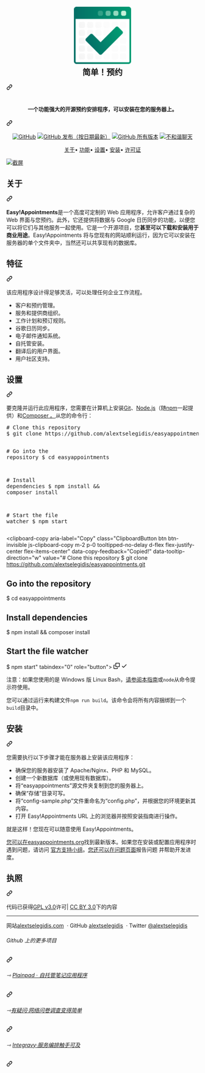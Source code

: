 <div class="Box-sc-g0xbh4-0 bJMeLZ js-snippet-clipboard-copy-unpositioned" data-hpc="true"><article class="markdown-body entry-content container-lg" itemprop="text"><div class="markdown-heading" dir="auto"><h1 align="center" tabindex="-1" class="heading-element" dir="auto">
    <br>
    <a href="https://easyappointments.org" rel="nofollow">
        <img src="https://raw.githubusercontent.com/alextselegidis/easyappointments/develop/logo.png" alt="简单！预约" width="150" style="max-width: 100%;">
    </a>
    <br><font style="vertical-align: inherit;"><font style="vertical-align: inherit;">
    简单！预约
    </font></font><br>
</h1><a id="user-content-----------------------------easyappointments----" class="anchor" aria-label="永久链接：简单！约会
    " href="#----------------------------easyappointments----"><svg class="octicon octicon-link" viewBox="0 0 16 16" version="1.1" width="16" height="16" aria-hidden="true"><path d="m7.775 3.275 1.25-1.25a3.5 3.5 0 1 1 4.95 4.95l-2.5 2.5a3.5 3.5 0 0 1-4.95 0 .751.751 0 0 1 .018-1.042.751.751 0 0 1 1.042-.018 1.998 1.998 0 0 0 2.83 0l2.5-2.5a2.002 2.002 0 0 0-2.83-2.83l-1.25 1.25a.751.751 0 0 1-1.042-.018.751.751 0 0 1-.018-1.042Zm-4.69 9.64a1.998 1.998 0 0 0 2.83 0l1.25-1.25a.751.751 0 0 1 1.042.018.751.751 0 0 1 .018 1.042l-1.25 1.25a3.5 3.5 0 1 1-4.95-4.95l2.5-2.5a3.5 3.5 0 0 1 4.95 0 .751.751 0 0 1-.018 1.042.751.751 0 0 1-1.042.018 1.998 1.998 0 0 0-2.83 0l-2.5 2.5a1.998 1.998 0 0 0 0 2.83Z"></path></svg></a></div>
<br>
<div class="markdown-heading" dir="auto"><h4 align="center" tabindex="-1" class="heading-element" dir="auto"><font style="vertical-align: inherit;"><font style="vertical-align: inherit;">
    一个功能强大的开源预约安排程序，可以安装在您的服务器上。 
</font></font></h4><a id="user-content-----a-powerful-open-source-appointment-scheduler-that-can-be-installed-on-your-server-" class="anchor" aria-label="永久链接：一个功能强大的开源预约调度程序，可以安装在您的服务器上。 
" href="#----a-powerful-open-source-appointment-scheduler-that-can-be-installed-on-your-server-"><svg class="octicon octicon-link" viewBox="0 0 16 16" version="1.1" width="16" height="16" aria-hidden="true"><path d="m7.775 3.275 1.25-1.25a3.5 3.5 0 1 1 4.95 4.95l-2.5 2.5a3.5 3.5 0 0 1-4.95 0 .751.751 0 0 1 .018-1.042.751.751 0 0 1 1.042-.018 1.998 1.998 0 0 0 2.83 0l2.5-2.5a2.002 2.002 0 0 0-2.83-2.83l-1.25 1.25a.751.751 0 0 1-1.042-.018.751.751 0 0 1-.018-1.042Zm-4.69 9.64a1.998 1.998 0 0 0 2.83 0l1.25-1.25a.751.751 0 0 1 1.042.018.751.751 0 0 1 .018 1.042l-1.25 1.25a3.5 3.5 0 1 1-4.95-4.95l2.5-2.5a3.5 3.5 0 0 1 4.95 0 .751.751 0 0 1-.018 1.042.751.751 0 0 1-1.042.018 1.998 1.998 0 0 0-2.83 0l-2.5 2.5a1.998 1.998 0 0 0 0 2.83Z"></path></svg></a></div>
<p align="center" dir="auto">
  <a target="_blank" rel="noopener noreferrer nofollow" href="https://camo.githubusercontent.com/2ddbf0a0aaff3459fca730f7ffa5bc07e06c280dccc880f26dcd39bb1edff53d/68747470733a2f2f696d672e736869656c64732e696f2f6769746875622f6c6963656e73652f616c65787473656c6567696469732f656173796170706f696e746d656e74733f7374796c653d666f722d7468652d6261646765"><img alt="GitHub" src="https://camo.githubusercontent.com/2ddbf0a0aaff3459fca730f7ffa5bc07e06c280dccc880f26dcd39bb1edff53d/68747470733a2f2f696d672e736869656c64732e696f2f6769746875622f6c6963656e73652f616c65787473656c6567696469732f656173796170706f696e746d656e74733f7374796c653d666f722d7468652d6261646765" data-canonical-src="https://img.shields.io/github/license/alextselegidis/easyappointments?style=for-the-badge" style="max-width: 100%;"></a>
  <a target="_blank" rel="noopener noreferrer nofollow" href="https://camo.githubusercontent.com/0bcc0bb40d796f15d36a2536e2f0f434792f30b31bc90b45f10d320756f0ca4d/68747470733a2f2f696d672e736869656c64732e696f2f6769746875622f762f72656c656173652f616c65787473656c6567696469732f656173796170706f696e746d656e74733f7374796c653d666f722d7468652d6261646765"><img alt="GitHub 发布（按日期最新）" src="https://camo.githubusercontent.com/0bcc0bb40d796f15d36a2536e2f0f434792f30b31bc90b45f10d320756f0ca4d/68747470733a2f2f696d672e736869656c64732e696f2f6769746875622f762f72656c656173652f616c65787473656c6567696469732f656173796170706f696e746d656e74733f7374796c653d666f722d7468652d6261646765" data-canonical-src="https://img.shields.io/github/v/release/alextselegidis/easyappointments?style=for-the-badge" style="max-width: 100%;"></a>
  <a target="_blank" rel="noopener noreferrer nofollow" href="https://camo.githubusercontent.com/ffae5b57a7a9013f8aa80cd0e0079516d8fb40e478c9057eb6dbcb5491497c81/68747470733a2f2f696d672e736869656c64732e696f2f6769746875622f646f776e6c6f6164732f616c65787473656c6567696469732f656173796170706f696e746d656e74732f746f74616c3f7374796c653d666f722d7468652d6261646765"><img alt="GitHub 所有版本" src="https://camo.githubusercontent.com/ffae5b57a7a9013f8aa80cd0e0079516d8fb40e478c9057eb6dbcb5491497c81/68747470733a2f2f696d672e736869656c64732e696f2f6769746875622f646f776e6c6f6164732f616c65787473656c6567696469732f656173796170706f696e746d656e74732f746f74616c3f7374796c653d666f722d7468652d6261646765" data-canonical-src="https://img.shields.io/github/downloads/alextselegidis/easyappointments/total?style=for-the-badge" style="max-width: 100%;"></a>
  <a href="https://discord.com/invite/UeeSkaw" rel="nofollow">
    <img alt="不和谐聊天" src="https://camo.githubusercontent.com/87d987f61b2215d152af4dcc8a9f29785107ed72dd05f6b10619e19b2c47e41f/68747470733a2f2f696d672e736869656c64732e696f2f62616467652f636861742d6f6e253230646973636f72642d3732383964613f7374796c653d666f722d7468652d6261646765266c6f676f3d646973636f7264266c6f676f436f6c6f723d7768697465" data-canonical-src="https://img.shields.io/badge/chat-on%20discord-7289da?style=for-the-badge&amp;logo=discord&amp;logoColor=white" style="max-width: 100%;">
  </a>
</p>
<p align="center" dir="auto">
  <a href="#about"><font style="vertical-align: inherit;"><font style="vertical-align: inherit;">关于</font></font></a><font style="vertical-align: inherit;"><font style="vertical-align: inherit;">•
  </font></font><a href="#features"><font style="vertical-align: inherit;"><font style="vertical-align: inherit;">功能</font></font></a><font style="vertical-align: inherit;"><font style="vertical-align: inherit;">•
  </font></font><a href="#setup"><font style="vertical-align: inherit;"><font style="vertical-align: inherit;">设置</font></font></a><font style="vertical-align: inherit;"><font style="vertical-align: inherit;">•
  </font></font><a href="#installation"><font style="vertical-align: inherit;"><font style="vertical-align: inherit;">安装</font></font></a><font style="vertical-align: inherit;"><font style="vertical-align: inherit;">•
  </font></font><a href="#license"><font style="vertical-align: inherit;"><font style="vertical-align: inherit;">许可证</font></font></a>
</p>
<p dir="auto"><a target="_blank" rel="noopener noreferrer" href="/alextselegidis/easyappointments/blob/master/screenshot.png"><img src="/alextselegidis/easyappointments/raw/master/screenshot.png" alt="截屏" style="max-width: 100%;"></a></p>
<div class="markdown-heading" dir="auto"><h2 tabindex="-1" class="heading-element" dir="auto"><font style="vertical-align: inherit;"><font style="vertical-align: inherit;">关于</font></font></h2><a id="user-content-about" class="anchor" aria-label="永久链接：关于" href="#about"><svg class="octicon octicon-link" viewBox="0 0 16 16" version="1.1" width="16" height="16" aria-hidden="true"><path d="m7.775 3.275 1.25-1.25a3.5 3.5 0 1 1 4.95 4.95l-2.5 2.5a3.5 3.5 0 0 1-4.95 0 .751.751 0 0 1 .018-1.042.751.751 0 0 1 1.042-.018 1.998 1.998 0 0 0 2.83 0l2.5-2.5a2.002 2.002 0 0 0-2.83-2.83l-1.25 1.25a.751.751 0 0 1-1.042-.018.751.751 0 0 1-.018-1.042Zm-4.69 9.64a1.998 1.998 0 0 0 2.83 0l1.25-1.25a.751.751 0 0 1 1.042.018.751.751 0 0 1 .018 1.042l-1.25 1.25a3.5 3.5 0 1 1-4.95-4.95l2.5-2.5a3.5 3.5 0 0 1 4.95 0 .751.751 0 0 1-.018 1.042.751.751 0 0 1-1.042.018 1.998 1.998 0 0 0-2.83 0l-2.5 2.5a1.998 1.998 0 0 0 0 2.83Z"></path></svg></a></div>
<p dir="auto"><strong><font style="vertical-align: inherit;"><font style="vertical-align: inherit;">Easy!Appointments</font></font></strong><font style="vertical-align: inherit;"><font style="vertical-align: inherit;">是一个高度可定制的 Web 应用程序，允许客户通过复杂的 Web 界面与您预约。</font><font style="vertical-align: inherit;">此外，它还提供将数据与 Google 日历同步的功能，以便您可以将它们与其他服务一起使用。</font><font style="vertical-align: inherit;">它是一个开源项目，您</font></font><strong><font style="vertical-align: inherit;"><font style="vertical-align: inherit;">甚至可以下载和安装用于商业用途</font></font></strong><font style="vertical-align: inherit;"><font style="vertical-align: inherit;">。</font><font style="vertical-align: inherit;">Easy!Appointments 将与您现有的网站顺利运行，因为它可以安装在服务器的单个文件夹中，当然还可以共享现有的数据库。</font></font></p>
<div class="markdown-heading" dir="auto"><h2 tabindex="-1" class="heading-element" dir="auto"><font style="vertical-align: inherit;"><font style="vertical-align: inherit;">特征</font></font></h2><a id="user-content-features" class="anchor" aria-label="永久链接：特点" href="#features"><svg class="octicon octicon-link" viewBox="0 0 16 16" version="1.1" width="16" height="16" aria-hidden="true"><path d="m7.775 3.275 1.25-1.25a3.5 3.5 0 1 1 4.95 4.95l-2.5 2.5a3.5 3.5 0 0 1-4.95 0 .751.751 0 0 1 .018-1.042.751.751 0 0 1 1.042-.018 1.998 1.998 0 0 0 2.83 0l2.5-2.5a2.002 2.002 0 0 0-2.83-2.83l-1.25 1.25a.751.751 0 0 1-1.042-.018.751.751 0 0 1-.018-1.042Zm-4.69 9.64a1.998 1.998 0 0 0 2.83 0l1.25-1.25a.751.751 0 0 1 1.042.018.751.751 0 0 1 .018 1.042l-1.25 1.25a3.5 3.5 0 1 1-4.95-4.95l2.5-2.5a3.5 3.5 0 0 1 4.95 0 .751.751 0 0 1-.018 1.042.751.751 0 0 1-1.042.018 1.998 1.998 0 0 0-2.83 0l-2.5 2.5a1.998 1.998 0 0 0 0 2.83Z"></path></svg></a></div>
<p dir="auto"><font style="vertical-align: inherit;"><font style="vertical-align: inherit;">该应用程序设计得足够灵活，可以处理任何企业工作流程。</font></font></p>
<ul dir="auto">
<li><font style="vertical-align: inherit;"><font style="vertical-align: inherit;">客户和预约管理。</font></font></li>
<li><font style="vertical-align: inherit;"><font style="vertical-align: inherit;">服务和提供商组织。</font></font></li>
<li><font style="vertical-align: inherit;"><font style="vertical-align: inherit;">工作计划和预订规则。</font></font></li>
<li><font style="vertical-align: inherit;"><font style="vertical-align: inherit;">谷歌日历同步。</font></font></li>
<li><font style="vertical-align: inherit;"><font style="vertical-align: inherit;">电子邮件通知系统。</font></font></li>
<li><font style="vertical-align: inherit;"><font style="vertical-align: inherit;">自托管安装。</font></font></li>
<li><font style="vertical-align: inherit;"><font style="vertical-align: inherit;">翻译后的用户界面。</font></font></li>
<li><font style="vertical-align: inherit;"><font style="vertical-align: inherit;">用户社区支持。</font></font></li>
</ul>
<div class="markdown-heading" dir="auto"><h2 tabindex="-1" class="heading-element" dir="auto"><font style="vertical-align: inherit;"><font style="vertical-align: inherit;">设置</font></font></h2><a id="user-content-setup" class="anchor" aria-label="永久链接：设置" href="#setup"><svg class="octicon octicon-link" viewBox="0 0 16 16" version="1.1" width="16" height="16" aria-hidden="true"><path d="m7.775 3.275 1.25-1.25a3.5 3.5 0 1 1 4.95 4.95l-2.5 2.5a3.5 3.5 0 0 1-4.95 0 .751.751 0 0 1 .018-1.042.751.751 0 0 1 1.042-.018 1.998 1.998 0 0 0 2.83 0l2.5-2.5a2.002 2.002 0 0 0-2.83-2.83l-1.25 1.25a.751.751 0 0 1-1.042-.018.751.751 0 0 1-.018-1.042Zm-4.69 9.64a1.998 1.998 0 0 0 2.83 0l1.25-1.25a.751.751 0 0 1 1.042.018.751.751 0 0 1 .018 1.042l-1.25 1.25a3.5 3.5 0 1 1-4.95-4.95l2.5-2.5a3.5 3.5 0 0 1 4.95 0 .751.751 0 0 1-.018 1.042.751.751 0 0 1-1.042.018 1.998 1.998 0 0 0-2.83 0l-2.5 2.5a1.998 1.998 0 0 0 0 2.83Z"></path></svg></a></div>
<p dir="auto"><font style="vertical-align: inherit;"><font style="vertical-align: inherit;">要克隆并运行此应用程序，您需要</font><font style="vertical-align: inherit;">在计算机上安装</font></font><a href="https://git-scm.com" rel="nofollow"><font style="vertical-align: inherit;"><font style="vertical-align: inherit;">Git</font></font></a><font style="vertical-align: inherit;"><font style="vertical-align: inherit;">、</font></font><a href="https://nodejs.org/en/download/" rel="nofollow"><font style="vertical-align: inherit;"><font style="vertical-align: inherit;">Node.js</font></font></a><font style="vertical-align: inherit;"><font style="vertical-align: inherit;">（随</font></font><a href="http://npmjs.com" rel="nofollow"><font style="vertical-align: inherit;"><font style="vertical-align: inherit;">npm</font></font></a><font style="vertical-align: inherit;"><font style="vertical-align: inherit;">一起提供）和</font></font><a href="https://getcomposer.org" rel="nofollow"><font style="vertical-align: inherit;"><font style="vertical-align: inherit;">Composer 。</font></font></a><font style="vertical-align: inherit;"><font style="vertical-align: inherit;">从您的命令行：</font></font></p>
<div class="highlight highlight-source-shell notranslate position-relative overflow-auto" dir="auto"><pre><span class="pl-c"><span class="pl-c">#</span> Clone this repository</span>
$ git clone https://github.com/alextselegidis/easyappointments.git

<span class="pl-c"><span class="pl-c">#</span> Go into the repository</span>
$ <span class="pl-c1">cd</span> easyappointments

<span class="pl-c"><span class="pl-c">#</span> Install dependencies</span>
$ npm install <span class="pl-k">&amp;&amp;</span> composer install

<span class="pl-c"><span class="pl-c">#</span> Start the file watcher</span>
$ npm start</pre><div class="zeroclipboard-container">
    <clipboard-copy aria-label="Copy" class="ClipboardButton btn btn-invisible js-clipboard-copy m-2 p-0 tooltipped-no-delay d-flex flex-justify-center flex-items-center" data-copy-feedback="Copied!" data-tooltip-direction="w" value="# Clone this repository
$ git clone https://github.com/alextselegidis/easyappointments.git

# Go into the repository
$ cd easyappointments

# Install dependencies
$ npm install &amp;&amp; composer install

# Start the file watcher
$ npm start" tabindex="0" role="button">
      <svg aria-hidden="true" height="16" viewBox="0 0 16 16" version="1.1" width="16" data-view-component="true" class="octicon octicon-copy js-clipboard-copy-icon">
    <path d="M0 6.75C0 5.784.784 5 1.75 5h1.5a.75.75 0 0 1 0 1.5h-1.5a.25.25 0 0 0-.25.25v7.5c0 .138.112.25.25.25h7.5a.25.25 0 0 0 .25-.25v-1.5a.75.75 0 0 1 1.5 0v1.5A1.75 1.75 0 0 1 9.25 16h-7.5A1.75 1.75 0 0 1 0 14.25Z"></path><path d="M5 1.75C5 .784 5.784 0 6.75 0h7.5C15.216 0 16 .784 16 1.75v7.5A1.75 1.75 0 0 1 14.25 11h-7.5A1.75 1.75 0 0 1 5 9.25Zm1.75-.25a.25.25 0 0 0-.25.25v7.5c0 .138.112.25.25.25h7.5a.25.25 0 0 0 .25-.25v-7.5a.25.25 0 0 0-.25-.25Z"></path>
</svg>
      <svg aria-hidden="true" height="16" viewBox="0 0 16 16" version="1.1" width="16" data-view-component="true" class="octicon octicon-check js-clipboard-check-icon color-fg-success d-none">
    <path d="M13.78 4.22a.75.75 0 0 1 0 1.06l-7.25 7.25a.75.75 0 0 1-1.06 0L2.22 9.28a.751.751 0 0 1 .018-1.042.751.751 0 0 1 1.042-.018L6 10.94l6.72-6.72a.75.75 0 0 1 1.06 0Z"></path>
</svg>
    </clipboard-copy>
  </div></div>
<p dir="auto"><font style="vertical-align: inherit;"><font style="vertical-align: inherit;">注意：如果您使用的是 Windows 版 Linux Bash，</font></font><a href="https://www.howtogeek.com/261575/how-to-run-graphical-linux-desktop-applications-from-windows-10s-bash-shell/" rel="nofollow"><font style="vertical-align: inherit;"><font style="vertical-align: inherit;">请参阅本指南</font></font></a><font style="vertical-align: inherit;"><font style="vertical-align: inherit;">或</font></font><code>node</code><font style="vertical-align: inherit;"><font style="vertical-align: inherit;">从命令提示符使用。</font></font></p>
<p dir="auto"><font style="vertical-align: inherit;"><font style="vertical-align: inherit;">您可以通过运行来构建文件</font></font><code>npm run build</code><font style="vertical-align: inherit;"><font style="vertical-align: inherit;">。</font><font style="vertical-align: inherit;">该命令会将所有内容捆绑到一个</font></font><code>build</code><font style="vertical-align: inherit;"><font style="vertical-align: inherit;">目录中。</font></font></p>
<div class="markdown-heading" dir="auto"><h2 tabindex="-1" class="heading-element" dir="auto"><font style="vertical-align: inherit;"><font style="vertical-align: inherit;">安装</font></font></h2><a id="user-content-installation" class="anchor" aria-label="永久链接：安装" href="#installation"><svg class="octicon octicon-link" viewBox="0 0 16 16" version="1.1" width="16" height="16" aria-hidden="true"><path d="m7.775 3.275 1.25-1.25a3.5 3.5 0 1 1 4.95 4.95l-2.5 2.5a3.5 3.5 0 0 1-4.95 0 .751.751 0 0 1 .018-1.042.751.751 0 0 1 1.042-.018 1.998 1.998 0 0 0 2.83 0l2.5-2.5a2.002 2.002 0 0 0-2.83-2.83l-1.25 1.25a.751.751 0 0 1-1.042-.018.751.751 0 0 1-.018-1.042Zm-4.69 9.64a1.998 1.998 0 0 0 2.83 0l1.25-1.25a.751.751 0 0 1 1.042.018.751.751 0 0 1 .018 1.042l-1.25 1.25a3.5 3.5 0 1 1-4.95-4.95l2.5-2.5a3.5 3.5 0 0 1 4.95 0 .751.751 0 0 1-.018 1.042.751.751 0 0 1-1.042.018 1.998 1.998 0 0 0-2.83 0l-2.5 2.5a1.998 1.998 0 0 0 0 2.83Z"></path></svg></a></div>
<p dir="auto"><font style="vertical-align: inherit;"><font style="vertical-align: inherit;">您需要执行以下步骤才能在服务器上安装该应用程序：</font></font></p>
<ul dir="auto">
<li><font style="vertical-align: inherit;"><font style="vertical-align: inherit;">确保您的服务器安装了 Apache/Nginx、PHP 和 MySQL。</font></font></li>
<li><font style="vertical-align: inherit;"><font style="vertical-align: inherit;">创建一个新数据库（或使用现有数据库）。</font></font></li>
<li><font style="vertical-align: inherit;"><font style="vertical-align: inherit;">将“easyappointments”源文件夹复制到您的服务器上。</font></font></li>
<li><font style="vertical-align: inherit;"><font style="vertical-align: inherit;">确保“存储”目录可写。</font></font></li>
<li><font style="vertical-align: inherit;"><font style="vertical-align: inherit;">将“config-sample.php”文件重命名为“config.php”，并根据您的环境更新其内容。</font></font></li>
<li><font style="vertical-align: inherit;"><font style="vertical-align: inherit;">打开 Easy!Appointments URL 上的浏览&ZeroWidthSpace;&ZeroWidthSpace;器并按照安装指南进行操作。</font></font></li>
</ul>
<p dir="auto"><font style="vertical-align: inherit;"><font style="vertical-align: inherit;">就是这样！</font><font style="vertical-align: inherit;">您现在可以随意使用 Easy!Appointments。</font></font></p>
<p dir="auto"><font style="vertical-align: inherit;"></font><a href="https://easyappointments.org" rel="nofollow"><font style="vertical-align: inherit;"><font style="vertical-align: inherit;">您可以在easyappointments.org</font></font></a><font style="vertical-align: inherit;"><font style="vertical-align: inherit;">找到最新版本</font><font style="vertical-align: inherit;">。</font><font style="vertical-align: inherit;">如果您在安装或配置应用程序时遇到问题，请访问
</font></font><a href="https://groups.google.com/forum/#!forum/easy-appointments" rel="nofollow"><font style="vertical-align: inherit;"><font style="vertical-align: inherit;">官方支持小组</font></font></a><font style="vertical-align: inherit;"><font style="vertical-align: inherit;">。</font></font><a href="https://github.com/alextselegidis/easyappointments/issues"><font style="vertical-align: inherit;"><font style="vertical-align: inherit;">您还可以在问题页面</font></font></a><font style="vertical-align: inherit;"><font style="vertical-align: inherit;">报告问题</font><font style="vertical-align: inherit;">
并帮助开发进度。</font></font></p>
<div class="markdown-heading" dir="auto"><h2 tabindex="-1" class="heading-element" dir="auto"><font style="vertical-align: inherit;"><font style="vertical-align: inherit;">执照</font></font></h2><a id="user-content-license" class="anchor" aria-label="永久链接：许可证" href="#license"><svg class="octicon octicon-link" viewBox="0 0 16 16" version="1.1" width="16" height="16" aria-hidden="true"><path d="m7.775 3.275 1.25-1.25a3.5 3.5 0 1 1 4.95 4.95l-2.5 2.5a3.5 3.5 0 0 1-4.95 0 .751.751 0 0 1 .018-1.042.751.751 0 0 1 1.042-.018 1.998 1.998 0 0 0 2.83 0l2.5-2.5a2.002 2.002 0 0 0-2.83-2.83l-1.25 1.25a.751.751 0 0 1-1.042-.018.751.751 0 0 1-.018-1.042Zm-4.69 9.64a1.998 1.998 0 0 0 2.83 0l1.25-1.25a.751.751 0 0 1 1.042.018.751.751 0 0 1 .018 1.042l-1.25 1.25a3.5 3.5 0 1 1-4.95-4.95l2.5-2.5a3.5 3.5 0 0 1 4.95 0 .751.751 0 0 1-.018 1.042.751.751 0 0 1-1.042.018 1.998 1.998 0 0 0-2.83 0l-2.5 2.5a1.998 1.998 0 0 0 0 2.83Z"></path></svg></a></div>
<p dir="auto"><font style="vertical-align: inherit;"><font style="vertical-align: inherit;">代码已获得</font></font><a href="https://www.gnu.org/licenses/gpl-3.0.en.html" rel="nofollow"><font style="vertical-align: inherit;"><font style="vertical-align: inherit;">GPL v3.0</font></font></a><font style="vertical-align: inherit;"><font style="vertical-align: inherit;">许可| </font><a href="https://creativecommons.org/licenses/by/3.0/" rel="nofollow"><font style="vertical-align: inherit;">CC BY 3.0</font></a><font style="vertical-align: inherit;">下的内容</font></font><a href="https://creativecommons.org/licenses/by/3.0/" rel="nofollow"><font style="vertical-align: inherit;"></font></a></p>
<hr>
<p dir="auto"><font style="vertical-align: inherit;"><font style="vertical-align: inherit;">网站</font></font><a href="https://alextselegidis.com" rel="nofollow"><font style="vertical-align: inherit;"><font style="vertical-align: inherit;">alextselegidis.com</font></font></a><font style="vertical-align: inherit;"><font style="vertical-align: inherit;">  &nbsp;· GitHub </font></font><a href="https://github.com/alextselegidis"><font style="vertical-align: inherit;"><font style="vertical-align: inherit;">alextselegidis</font></font></a><font style="vertical-align: inherit;"><font style="vertical-align: inherit;">  &nbsp;· Twitter </font></font><a href="https://twitter.com/AlexTselegidis" rel="nofollow"><font style="vertical-align: inherit;"><font style="vertical-align: inherit;">@alextselegidis</font></font></a></p>
<div class="markdown-heading" dir="auto"><h6 tabindex="-1" class="heading-element" dir="auto"><font style="vertical-align: inherit;"><font style="vertical-align: inherit;">Github 上的更多项目</font></font></h6><a id="user-content-more-projects-on-github" class="anchor" aria-label="永久链接：Github 上的更多项目" href="#more-projects-on-github"><svg class="octicon octicon-link" viewBox="0 0 16 16" version="1.1" width="16" height="16" aria-hidden="true"><path d="m7.775 3.275 1.25-1.25a3.5 3.5 0 1 1 4.95 4.95l-2.5 2.5a3.5 3.5 0 0 1-4.95 0 .751.751 0 0 1 .018-1.042.751.751 0 0 1 1.042-.018 1.998 1.998 0 0 0 2.83 0l2.5-2.5a2.002 2.002 0 0 0-2.83-2.83l-1.25 1.25a.751.751 0 0 1-1.042-.018.751.751 0 0 1-.018-1.042Zm-4.69 9.64a1.998 1.998 0 0 0 2.83 0l1.25-1.25a.751.751 0 0 1 1.042.018.751.751 0 0 1 .018 1.042l-1.25 1.25a3.5 3.5 0 1 1-4.95-4.95l2.5-2.5a3.5 3.5 0 0 1 4.95 0 .751.751 0 0 1-.018 1.042.751.751 0 0 1-1.042.018 1.998 1.998 0 0 0-2.83 0l-2.5 2.5a1.998 1.998 0 0 0 0 2.83Z"></path></svg></a></div>
<div class="markdown-heading" dir="auto"><h6 tabindex="-1" class="heading-element" dir="auto"><font style="vertical-align: inherit;"><font style="vertical-align: inherit;">⇾ </font></font><a href="https://github.com/alextselegidis/plainpad"><font style="vertical-align: inherit;"><font style="vertical-align: inherit;">Plainpad · 自托管笔记应用程序</font></font></a></h6><a id="user-content--plainpad--self-hosted-note-taking-app" class="anchor" aria-label="永久链接：⇾ Plainpad · 自托管笔记应用程序" href="#-plainpad--self-hosted-note-taking-app"><svg class="octicon octicon-link" viewBox="0 0 16 16" version="1.1" width="16" height="16" aria-hidden="true"><path d="m7.775 3.275 1.25-1.25a3.5 3.5 0 1 1 4.95 4.95l-2.5 2.5a3.5 3.5 0 0 1-4.95 0 .751.751 0 0 1 .018-1.042.751.751 0 0 1 1.042-.018 1.998 1.998 0 0 0 2.83 0l2.5-2.5a2.002 2.002 0 0 0-2.83-2.83l-1.25 1.25a.751.751 0 0 1-1.042-.018.751.751 0 0 1-.018-1.042Zm-4.69 9.64a1.998 1.998 0 0 0 2.83 0l1.25-1.25a.751.751 0 0 1 1.042.018.751.751 0 0 1 .018 1.042l-1.25 1.25a3.5 3.5 0 1 1-4.95-4.95l2.5-2.5a3.5 3.5 0 0 1 4.95 0 .751.751 0 0 1-.018 1.042.751.751 0 0 1-1.042.018 1.998 1.998 0 0 0-2.83 0l-2.5 2.5a1.998 1.998 0 0 0 0 2.83Z"></path></svg></a></div>
<div class="markdown-heading" dir="auto"><h6 tabindex="-1" class="heading-element" dir="auto"><font style="vertical-align: inherit;"><font style="vertical-align: inherit;">⇾</font></font><a href="https://github.com/alextselegidis/questionful"><font style="vertical-align: inherit;"><font style="vertical-align: inherit;">有疑问·网络问卷调查变得简单</font></font></a></h6><a id="user-content--questionful--web-questionnaires-made-easy" class="anchor" aria-label="永久链接：⇾ 有疑问·网络问卷调查变得简单" href="#-questionful--web-questionnaires-made-easy"><svg class="octicon octicon-link" viewBox="0 0 16 16" version="1.1" width="16" height="16" aria-hidden="true"><path d="m7.775 3.275 1.25-1.25a3.5 3.5 0 1 1 4.95 4.95l-2.5 2.5a3.5 3.5 0 0 1-4.95 0 .751.751 0 0 1 .018-1.042.751.751 0 0 1 1.042-.018 1.998 1.998 0 0 0 2.83 0l2.5-2.5a2.002 2.002 0 0 0-2.83-2.83l-1.25 1.25a.751.751 0 0 1-1.042-.018.751.751 0 0 1-.018-1.042Zm-4.69 9.64a1.998 1.998 0 0 0 2.83 0l1.25-1.25a.751.751 0 0 1 1.042.018.751.751 0 0 1 .018 1.042l-1.25 1.25a3.5 3.5 0 1 1-4.95-4.95l2.5-2.5a3.5 3.5 0 0 1 4.95 0 .751.751 0 0 1-.018 1.042.751.751 0 0 1-1.042.018 1.998 1.998 0 0 0-2.83 0l-2.5 2.5a1.998 1.998 0 0 0 0 2.83Z"></path></svg></a></div>
<div class="markdown-heading" dir="auto"><h6 tabindex="-1" class="heading-element" dir="auto"><font style="vertical-align: inherit;"><font style="vertical-align: inherit;">⇾ </font></font><a href="https://github.com/alextselegidis/integravy"><font style="vertical-align: inherit;"><font style="vertical-align: inherit;">Integravy·服务编排触手可及</font></font></a></h6><a id="user-content--integravy--service-orchestration-at-your-fingertips" class="anchor" aria-label="永久链接：⇾ Integravy · 服务编排触手可及" href="#-integravy--service-orchestration-at-your-fingertips"><svg class="octicon octicon-link" viewBox="0 0 16 16" version="1.1" width="16" height="16" aria-hidden="true"><path d="m7.775 3.275 1.25-1.25a3.5 3.5 0 1 1 4.95 4.95l-2.5 2.5a3.5 3.5 0 0 1-4.95 0 .751.751 0 0 1 .018-1.042.751.751 0 0 1 1.042-.018 1.998 1.998 0 0 0 2.83 0l2.5-2.5a2.002 2.002 0 0 0-2.83-2.83l-1.25 1.25a.751.751 0 0 1-1.042-.018.751.751 0 0 1-.018-1.042Zm-4.69 9.64a1.998 1.998 0 0 0 2.83 0l1.25-1.25a.751.751 0 0 1 1.042.018.751.751 0 0 1 .018 1.042l-1.25 1.25a3.5 3.5 0 1 1-4.95-4.95l2.5-2.5a3.5 3.5 0 0 1 4.95 0 .751.751 0 0 1-.018 1.042.751.751 0 0 1-1.042.018 1.998 1.998 0 0 0-2.83 0l-2.5 2.5a1.998 1.998 0 0 0 0 2.83Z"></path></svg></a></div>
</article></div>
